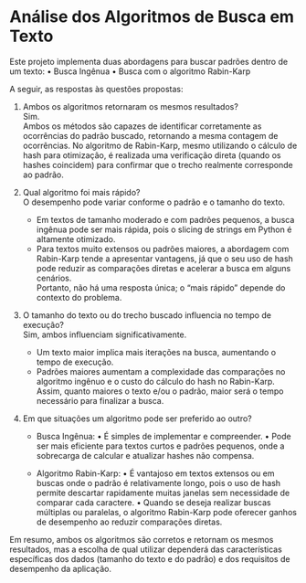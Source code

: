 # Análise dos Algoritmos de Busca em Texto

Este projeto implementa duas abordagens para buscar padrões dentro de um texto:
• Busca Ingênua
• Busca com o algoritmo Rabin-Karp

A seguir, as respostas às questões propostas:

1. Ambos os algoritmos retornaram os mesmos resultados?  
   Sim.  
   Ambos os métodos são capazes de identificar corretamente as ocorrências do padrão buscado, retornando a mesma contagem de ocorrências. No algoritmo de Rabin-Karp, mesmo utilizando o cálculo de hash para otimização, é realizada uma verificação direta (quando os hashes coincidem) para confirmar que o trecho realmente corresponde ao padrão.

2. Qual algoritmo foi mais rápido?  
   O desempenho pode variar conforme o padrão e o tamanho do texto.  
   - Em textos de tamanho moderado e com padrões pequenos, a busca ingênua pode ser mais rápida, pois o slicing de strings em Python é altamente otimizado.  
   - Para textos muito extensos ou padrões maiores, a abordagem com Rabin-Karp tende a apresentar vantagens, já que o seu uso de hash pode reduzir as comparações diretas e acelerar a busca em alguns cenários.  
   Portanto, não há uma resposta única; o “mais rápido” depende do contexto do problema.

3. O tamanho do texto ou do trecho buscado influencia no tempo de execução?  
   Sim, ambos influenciam significativamente.  
   - Um texto maior implica mais iterações na busca, aumentando o tempo de execução.
   - Padrões maiores aumentam a complexidade das comparações no algoritmo ingênuo e o custo do cálculo do hash no Rabin-Karp.
   Assim, quanto maiores o texto e/ou o padrão, maior será o tempo necessário para finalizar a busca.

4. Em que situações um algoritmo pode ser preferido ao outro?  
   - Busca Ingênua:
     • É simples de implementar e compreender.
     • Pode ser mais eficiente para textos curtos e padrões pequenos, onde a sobrecarga de calcular e atualizar hashes não compensa.
     
   - Algoritmo Rabin-Karp:
     • É vantajoso em textos extensos ou em buscas onde o padrão é relativamente longo, pois o uso de hash permite descartar rapidamente muitas janelas sem necessidade de comparar cada caractere.
     • Quando se deseja realizar buscas múltiplas ou paralelas, o algoritmo Rabin-Karp pode oferecer ganhos de desempenho ao reduzir comparações diretas.

Em resumo, ambos os algoritmos são corretos e retornam os mesmos resultados, mas a escolha de qual utilizar dependerá das características específicas dos dados (tamanho do texto e do padrão) e dos requisitos de desempenho da aplicação.